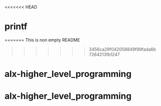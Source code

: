 <<<<<<< HEAD
# printf
=======
This is non empty README
>>>>>>> 3456ca29f042058849f99fada6b7264213fb1247
# alx-higher_level_programming
# alx-higher_level_programming
